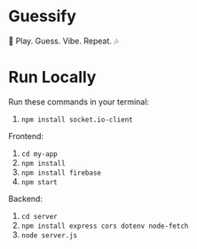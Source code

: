 # Guessify

🚀 Play. Guess. Vibe. Repeat. 🎶

# Run Locally

Run these commands in your terminal:

1. `npm install socket.io-client`

Frontend:
1. `cd my-app`
2. `npm install`
3. `npm install firebase`
4. `npm start`

Backend:
1. `cd server `
2. `npm install express cors dotenv node-fetch`
3. `node server.js`
